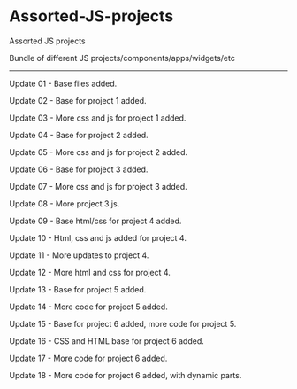 # Assorted-JS-projects
 Assorted JS projects

 Bundle of different JS projects/components/apps/widgets/etc

---

Update 01 - Base files added.

Update 02 - Base for project 1 added.

Update 03 - More css and js for project 1 added.

Update 04 - Base for project 2 added.

Update 05 - More css and js for project 2 added.

Update 06 - Base for project 3 added.

Update 07 - More css and js for project 3 added.

Update 08 - More project 3 js.

Update 09 - Base html/css for project 4 added.

Update 10 - Html, css and js added for project 4.

Update 11 - More updates to project 4.

Update 12 - More html and css for project 4.

Update 13 - Base for project 5 added.

Update 14 - More code for project 5 added.

Update 15 - Base for project 6 added, more code for project 5.

Update 16 - CSS and HTML base for project 6 added.

Update 17 - More code for project 6 added.

Update 18 - More code for project 6 added, with dynamic parts.
